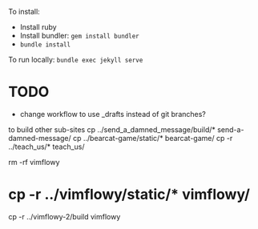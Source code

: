 To install:
- Install ruby
- Install bundler: `gem install bundler`
- `bundle install`

To run locally:
```bundle exec jekyll serve```

# TODO

- change workflow to use _drafts instead of git branches?

to build other sub-sites
cp ../send_a_damned_message/build/* send-a-damned-message/
cp ../bearcat-game/static/* bearcat-game/
cp -r ../teach_us/* teach_us/

rm -rf vimflowy
# cp -r ../vimflowy/static/* vimflowy/
cp -r ../vimflowy-2/build vimflowy
